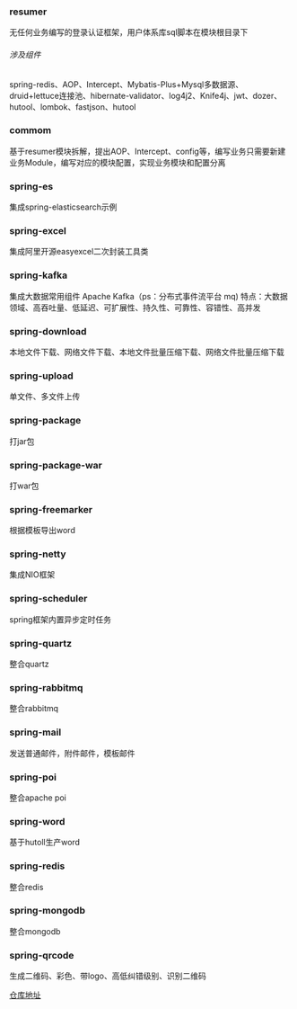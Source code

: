 ### resumer
无任何业务编写的登录认证框架，用户体系库sql脚本在模块根目录下
###### 涉及组件
spring-redis、AOP、Intercept、Mybatis-Plus+Mysql多数据源、druid+lettuce连接池、hibernate-validator、log4j2、Knife4j、jwt、dozer、hutool、lombok、fastjson、hutool
### commom
基于resumer模块拆解，提出AOP、Intercept、config等，编写业务只需要新建业务Module，编写对应的模块配置，实现业务模块和配置分离
### spring-es
集成spring-elasticsearch示例
### spring-excel
集成阿里开源easyexcel二次封装工具类
### spring-kafka
集成大数据常用组件 Apache Kafka（ps：分布式事件流平台 mq)
特点：大数据领域、高吞吐量、低延迟、可扩展性、持久性、可靠性、容错性、高并发
### spring-download
本地文件下载、网络文件下载、本地文件批量压缩下载、网络文件批量压缩下载
### spring-upload
单文件、多文件上传
### spring-package
打jar包
### spring-package-war
打war包
### spring-freemarker
根据模板导出word
### spring-netty
集成NIO框架
### spring-scheduler
spring框架内置异步定时任务
### spring-quartz
整合quartz
### spring-rabbitmq
整合rabbitmq
### spring-mail
发送普通邮件，附件邮件，模板邮件
### spring-poi
整合apache poi
### spring-word
基于hutoll生产word
### spring-redis
整合redis
### spring-mongodb
整合mongodb
### spring-qrcode
生成二维码、彩色、带logo、高低纠错级别、识别二维码

[仓库地址](https://gitee.com/creyanghang/resumer/tree/master)